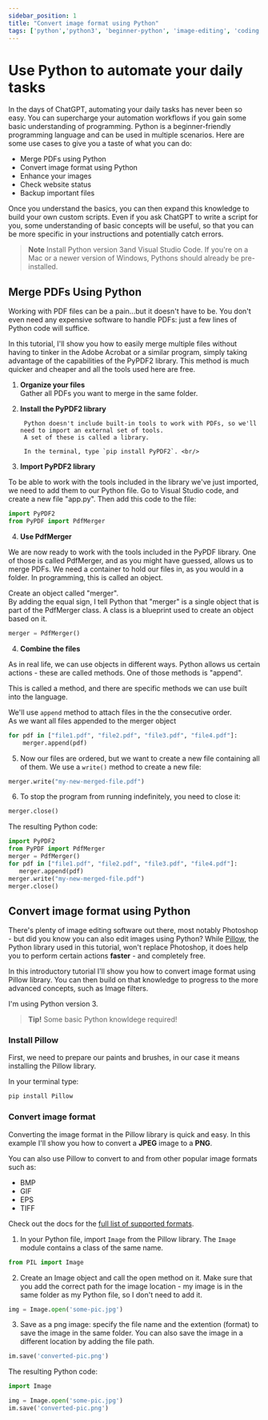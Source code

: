 ```yaml
---
sidebar_position: 1
title: "Convert image format using Python"
tags: ['python','python3', 'beginner-python', 'image-editing', 'coding', ' automate']
---
```


# Use Python to automate your daily tasks

In the days of ChatGPT, automating your daily tasks has never been so easy. You can supercharge your automation workflows if you gain some basic understanding of programming. Python is a beginner-friendly programming language and can be used in multiple scenarios.
Here are some use cases to give you a taste of what you can do:

- Merge PDFs using Python
- Convert image format using Python
- Enhance your images
- Check website status
- Backup important files


Once you understand the basics, you can then expand this knowledge to build your own custom scripts. 
Even if you ask ChatGPT to write a script for you, some understanding of basic concepts will be useful, so that you can be more specific in your instructions and potentially catch errors. 

> **Note** Install Python version 3and Visual Studio Code. If you're on a Mac or a newer version of Windows, Pythons should already be pre-installed. 

<!-- CHEck by .... -->

## Merge PDFs Using Python

Working with PDF files can be a pain...but it doesn't have to be.
You don't even need any expensive software to handle PDFs: just a few lines of Python code will suffice.

In this tutorial, I'll show you how to easily merge multiple files without having to tinker in the Adobe Acrobat or a similar program, simply taking advantage of the capabilities of the PyPDF2 library.
This method is much quicker and cheaper and all the tools used here are free. 

1. **Organize your files**<br/>
 Gather all PDFs you want to merge in the same folder.
            <!-- You won't have to specify the full path for each file. -->
2. **Install the PyPDF2 library**<br/>

        Python doesn't include built-in tools to work with PDFs, so we'll need to import an external set of tools. 
        A set of these is called a library. 

        In the terminal, type `pip install PyPDF2`. <br/>

3. **Import PyPDF2 library**<br/>

To be able to work with the tools included in the library we've just imported, we need to add them to our Python file.
Go to Visual Studio code, and create a new file "app.py".
Then add this code to the file:

```python 
import PyPDF2
from PyPDF import PdfMerger
```

4. **Use PdfMerger**

We are now ready to work with the tools included in the PyPDF library. 
One of those is called PdfMerger, and as you might have guessed, allows us to merge PDFs. 
We need a container to hold our files in, as you would in a folder. In programming, this is called an object. 

Create an object called "merger".<br/>
By adding the equal sign, I tell Python that "merger" is a single object that is part of the PdfMerger class. 
A class is a blueprint used to create an object based on it.
<!-- For clarity, I called this object "merger" but you could call it something else, as long as the Python naming convention allows it.  -->

```python
merger = PdfMerger()
```

4. **Combine the files**

As in real life, we can use objects in different ways. Python allows us certain actions - these are called methods. 
One of those methods is "append".

This is called a method, and there are specific methods we can use built into the language. 
 
We'll use `append` method to attach files in the the consecutive order.<br/>
As we want all files appended to the merger object 

```python
for pdf in ["file1.pdf", "file2.pdf", "file3.pdf", "file4.pdf"]:
    merger.append(pdf)
```

5. Now our files are ordered, but we want to create a new file containing all of them. 
We use a `write()` method to create a new file:<br/>

```python
merger.write("my-new-merged-file.pdf")
```

6. To stop the program from running indefinitely, you need to close it: <br/>

```python
merger.close()
```

The resulting Python code:

 ```python
import PyPDF2
from PyPDF import PdfMerger
merger = PdfMerger()
for pdf in ["file1.pdf", "file2.pdf", "file3.pdf", "file4.pdf"]:
    merger.append(pdf)
merger.write("my-new-merged-file.pdf")
merger.close()
 ```

<!-- ADD info how to write this file -->

##  Convert image format using Python

There's plenty of image editing software out there, most notably Photoshop - 
but did you know you can also edit images using Python? 
While [Pillow](https://pillow.readthedocs.io/en/stable/index.html#), the Python library used in this tutorial, won't replace Photoshop,
it does help you to perform certain actions **faster** - and completely free.

In this introductory tutorial I'll show you how to convert image format using Pillow library.
You can then build on that knowledge to progress to the more advanced concepts, such as Image filters. 

I'm using Python version 3. 

> **Tip!** Some basic Python knowldege required!

### Install Pillow

First, we need to prepare our paints and brushes, in our case it means installing the Pillow library. <br/>

In your terminal type:
```bash
pip install Pillow
```

### Convert image format 

Converting the image format in the Pillow library is quick and easy.
In this example I'll show you how to convert a **JPEG** image to a **PNG**.

You can also use Pillow to convert to and from other popular image formats such as:
- BMP
- GIF
- EPS
- TIFF

Check out the docs for the [full list of supported formats](https://pillow.readthedocs.io/en/stable/handbook/image-file-formats.html).  

1. In your Python file, import `Image` from the Pillow library. 
The `Image` module contains a class of the same name.  

```python
from PIL import Image
```

2. Create an Image object and call the open method on it. Make sure that you add the correct path for the image location - my image is in the same folder as my Python file, so I don't need to  add it. 

```python
img = Image.open('some-pic.jpg')
```

3. Save as a png image: specify the file name and the extention (format) to save the image in the same folder. You can also save the image in a different location by adding the file path.

```python
im.save('converted-pic.png')
```

The resulting Python code:

```python
import Image

img = Image.open('some-pic.jpg')
im.save('converted-pic.png')
```

<!-- ## Play with Image Filters

Pillow comes with some pre-defined filters so you can play around with those without much hassle. 
These filters include: 
- BLUR
- EMBOSS
- FIND_EDGES
- SHARPEN

1. Import ImageFilter module. 



Using one of these filters allows you to get the results quickly, without having to play around with the parameters.
 
### Gaussian blur

You can achieve more sophisticated results using custom filters. 
Gaussian blur filter allows you to add parameters for the radius, so deepending on the desired result,
you can choose to make the image extremely blurry or only ever so-slightly.


```python
edit = img.filter(ImageFilter.GaussianBlur(radius=25))
```

## Enhance your images

Import ImageEnhance 

```python
contrast_enhancer = ImageEnhance.Contrast(image) 
brightness_enhancer = ImageEnhance.Brightness(image) 
sharpness_enhancer = ImageEnhance.Sharpness(image) 
```

My full snippet

```python
from PIL import Image, ImageEnhance, ImageFilter, ImageColor
import os

# Define path to and from img folder
path = './imgs'
pathOut = '/maxEnhance'

for filename in os.listdir(path):
    img = Image.open(f"{path}/{filename}")
    edit = img.filter(ImageFilter.GaussianBlur(radius=25))
    color_enhancer = ImageEnhance.Color(edit)
    contrast_enhancer = ImageEnhance.Contrast(edit)
    brightness_enhancer = ImageEnhance.Brightness(edit)
    edit = color_enhancer.enhance(5)
    edit = brightness_enhancer.enhance(2)
    edit = contrast_enhancer.enhance(5)
    clean_name = os.path.splitext(filename)[0]

    edit.save(f'.{pathOut}/{clean_name}_max.jpg')
```
 -->
